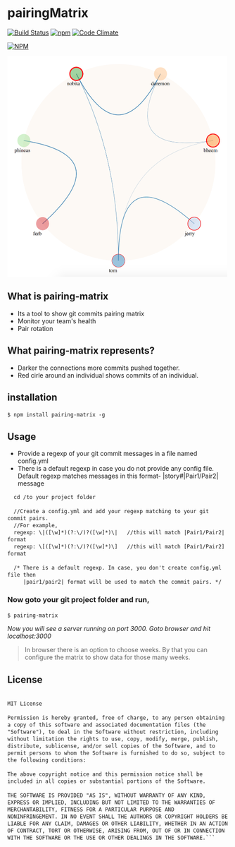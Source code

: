 # pairingMatrix
[![Build Status](https://travis-ci.org/SARAN-thala/pairingMatrix.svg?branch=master)](https://travis-ci.org/SARAN-thala/pairingMatrix)  [![npm](https://img.shields.io/npm/v/npm.svg)]() [![Code Climate](https://codeclimate.com/github/codeclimate/codeclimate/badges/gpa.svg)](https://codeclimate.com/github/codeclimate/codeclimate)

[![NPM](https://nodei.co/npm/pairing-matrix.png?downloads=true&downloadRank=true&stars=true)](https://nodei.co/npm/pairing-matrix/)

<img src="/images/pairingMatrix.jpeg" width="500" height="500" />

## What is pairing-matrix

* Its a tool to show git commits pairing matrix 
* Monitor your team's health
* Pair rotation

## What pairing-matrix represents?

* Darker the connections more commits pushed together.
* Red cirle around an individual shows commits of an individual.

## installation

`$ npm install pairing-matrix -g`

## Usage

* Provide a regexp of your git commit messages in a file named config.yml
* There is a default regexp in case you do not provide any config file.
  Default regexp matches messages in this format- |story#|Pair1/Pair2| message
 
```
  cd /to your project folder
  
  //Create a config.yml and add your regexp matching to your git commit pairs.
  //For example,
  regexp: \|([\w]*)(?:\/)?([\w]*)\|   //this will match |Pair1/Pair2| format
  regexp: \[([\w]*)(?:\/)?([\w]*)\]   //this will match [Pair1/Pair2] format
  
  /* There is a default regexp. In case, you don't create config.yml file then
     |pair1/pair2| format will be used to match the commit pairs. */
```

### Now goto your git project folder and run,

`$ pairing-matrix`

_Now you will see a server running on port 3000. Goto browser and hit localhost:3000_

> In browser there is an option to choose weeks. By that you can configure the matrix to show data for those many weeks.

## License

```Copyright (c) 2017 Abhishek Thakur

MIT License

Permission is hereby granted, free of charge, to any person obtaining
a copy of this software and associated documentation files (the
"Software"), to deal in the Software without restriction, including
without limitation the rights to use, copy, modify, merge, publish,
distribute, sublicense, and/or sell copies of the Software, and to
permit persons to whom the Software is furnished to do so, subject to
the following conditions:

The above copyright notice and this permission notice shall be
included in all copies or substantial portions of the Software.

THE SOFTWARE IS PROVIDED "AS IS", WITHOUT WARRANTY OF ANY KIND,
EXPRESS OR IMPLIED, INCLUDING BUT NOT LIMITED TO THE WARRANTIES OF
MERCHANTABILITY, FITNESS FOR A PARTICULAR PURPOSE AND
NONINFRINGEMENT. IN NO EVENT SHALL THE AUTHORS OR COPYRIGHT HOLDERS BE
LIABLE FOR ANY CLAIM, DAMAGES OR OTHER LIABILITY, WHETHER IN AN ACTION
OF CONTRACT, TORT OR OTHERWISE, ARISING FROM, OUT OF OR IN CONNECTION
WITH THE SOFTWARE OR THE USE OR OTHER DEALINGS IN THE SOFTWARE.``` 
